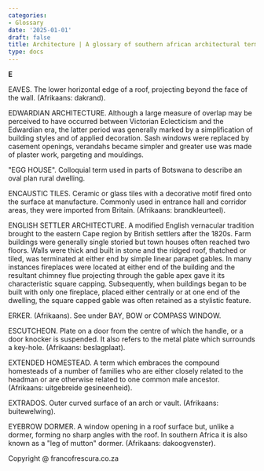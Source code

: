 ```yaml
---
categories:
- Glossary
date: '2025-01-01'
draft: false
title: Architecture | A glossary of southern african architectural terms
type: docs
---
```


**E**

EAVES. The lower horizontal edge of a roof, projecting beyond the face of the wall. (Afrikaans: dakrand).

EDWARDIAN ARCHITECTURE. Although a large measure of overlap may be perceived to have occurred between Victorian Eclecticism and the Edwardian era, the latter period was generally marked by a simplification of building styles and of applied decoration. Sash windows were replaced by casement openings, verandahs became simpler and greater use was made of plaster work, pargeting and mouldings.

"EGG HOUSE". Colloquial term used in parts of Botswana to describe an oval plan rural dwelling.

ENCAUSTIC TILES. Ceramic or glass tiles with a decorative motif fired onto the surface at manufacture. Commonly used in entrance hall and corridor areas, they were imported from Britain. (Afrikaans: brandkleurteel).

ENGLISH SETTLER ARCHITECTURE. A modified English vernacular tradition brought to the eastern Cape region by British settlers after the 1820s. Farm buildings were generally single storied but town houses often reached two floors. Walls were thick and built in stone and the ridged roof, thatched or tiled, was terminated at either end by simple linear parapet gables. In many instances fireplaces were located at either end of the building and the resultant chimney flue projecting through the gable apex gave it its characteristic square capping. Subsequently, when buildings began to be built with only one fireplace, placed either centrally or at one end of the dwelling, the square capped gable was often retained as a stylistic feature.

ERKER. (Afrikaans). See under BAY, BOW or COMPASS WINDOW.

ESCUTCHEON. Plate on a door from the centre of which the handle, or a door knocker is suspended. It also refers to the metal plate which surrounds a key-hole. (Afrikaans: beslagplaat).

EXTENDED HOMESTEAD. A term which embraces the compound homesteads of a number of families who are either closely related to the headman or are otherwise related to one common male ancestor. (Afrikaans: uitgebreide gesineenheid).

EXTRADOS. Outer curved surface of an arch or vault. (Afrikaans: buitewelwing).

EYEBROW DORMER. A window opening in a roof surface but, unlike a dormer, forming no sharp angles with the roof. In southern Africa it is also known as a "leg of mutton" dormer. (Afrikaans: dakoogvenster).

Copyright @ francofrescura.co.za